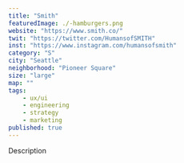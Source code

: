 ```yaml
---
title: "Smith"
featuredImage: ./-hamburgers.png
website: "https://www.smith.co/"
twit: "https://twitter.com/HumansofSMITH"
inst: "https://www.instagram.com/humansofsmith"
category: "S"
city: "Seattle"
neighborhood: "Pioneer Square"
size: "large"
map: ""
tags:
    - ux/ui
    - engineering
    - strategy
    - marketing
published: true
---
```


Description
